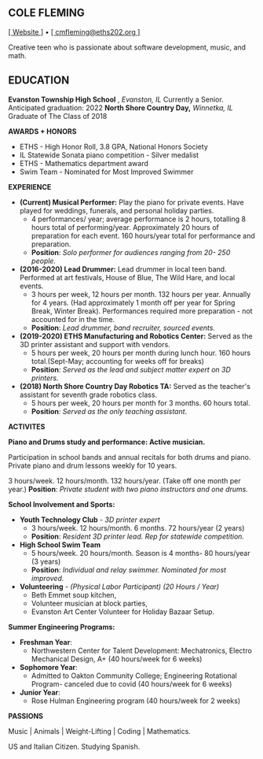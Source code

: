 ## COLE FLEMING
[[ Website ]](beacons.page/colefleming) • [[ cmfleming@eths202.org ]](mailto:cmfleming@eths202.org)

Creative teen who is passionate about software development, music, and math.

## EDUCATION

**Evanston Township High School** , *Evanston, IL*
Currently a Senior. Anticipated graduation: 2022
**North Shore Country Day,** *Winnetka, IL*
Graduate of The Class of 2018

**AWARDS + HONORS**

+ ETHS - High Honor Roll, 3.8 GPA, National Honors Society
+ IL Statewide Sonata piano competition - Silver medalist
+ ETHS - Mathematics department award
+ Swim Team - Nominated for Most Improved Swimmer

**EXPERIENCE**

+ **(Current) Musical Performer:** Play the piano for private events. Have played for weddings, funerals, and personal holiday parties.
  + 4 performances/ year; average performance is 2 hours, totalling 8 hours total of performing/year. Approximately 20 hours of preparation for each event. 160 hours/year total for performance and preparation.
  + **Position**: *Solo performer for audiences ranging from 20- 250 people.*
+ **(2016-2020) Lead Drummer:** Lead drummer in local teen band. Performed at art festivals, House of Blue, The Wild Hare, and local events.
  + 3 hours per week, 12 hours per month. 132 hours per year. Annually for 4 years. 
(Had approximately 1 month off per year for Spring Break, Winter Break). Performances required more preparation - not accounted for in the time.   
  + **Position**: *Lead drummer, band recruiter, sourced events.*
+ **(2019-2020) ETHS Manufacturing and Robotics Center:** Served as the 3D printer assistant and support with vendors.
  + 5 hours per week, 20 hours per month during lunch hour. 160 hours total.(Sept-May; accounting for weeks off for breaks)  
  + **Position**: *Served as the lead and subject matter expert on 3D printers.*  
+ **(2018) North Shore Country Day Robotics TA:** Served as the teacher&#39;s assistant for seventh grade robotics class.
  + 5 hours per week, 20 hours per month for 3 months. 60 hours total.  
  + **Position**: *Served as the only teaching assistant*.  

**ACTIVITES**

**Piano and Drums study and performance: Active musician.**

Participation in school bands and annual recitals for both drums and piano. Private piano and drum lessons weekly for 10 years.

3 hours/week. 12 hours/month. 132 hours/year. (Take off one month per year.) 
**Position**: *Private student with two piano instructors and one drums.*

**School Involvement and Sports:**

+ **Youth Technology Club** - *3D printer expert*
  + 3 hours/week. 12 hours/month. 6 months. 72 hours/year (2 years)
  + **Position**: *Resident 3D printer lead. Rep for statewide competition.*
+ **High School Swim Team**
  + 5 hours/week. 20 hours/month. Season is 4 months- 80 hours/year (3 years)
  + **Position**: *Individual and relay swimmer. Nominated for most improved.*
+ **Volunteering** - *(Physical Labor Participant)* *(20 Hours / Year)*
  + Beth Emmet soup kitchen, 
  + Volunteer musician at block parties,
  + Evanston Art Center Volunteer for Holiday Bazaar Setup.

**Summer Engineering Programs:**

+ **Freshman Year**:
  + Northwestern Center for Talent Development: Mechatronics, Electro Mechanical Design, A+ (40 hours/week for 6 weeks)
+ **Sophomore Year**:
  + Admitted to Oakton Community College; Engineering Rotational Program- canceled due to covid (40 hours/week for 6 weeks)
+ **Junior Year**: 
  + Rose Hulman Engineering program (40 hours/week for 2 weeks)

**PASSIONS**

Music | Animals | Weight-Lifting | Coding | Mathematics.

US and Italian Citizen. Studying Spanish.
